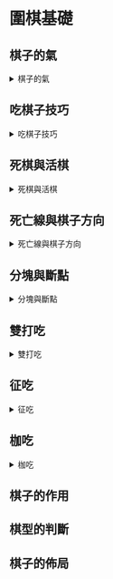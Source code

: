  # 圍棋基礎
 
 ## 棋子的氣       
 
 <details> 
 
 <summary>   棋子的氣    </summary>  
 
 -   ######  直線相鄰的交叉點就是氣 

 </details>

 ## 吃棋子技巧

 <details>
 
 <summary> 吃棋子技巧    </summary>

 >   ###### 禁着點  

 -  ######  乙方棋子放入呈無氣狀態  

 -  ######  不能吃掉周邊棋子 

 </details>

 ## 死棋與活棋

 <details>
 
 <summary>  死棋與活棋   </summary>

 -  ######  兩個禁着點活棋 

 -  ######  一個禁着點死棋
 
 </details>
 
 ## 死亡線與棋子方向
 
 <details>
 
 <summary>   死亡線與棋子方向  </summary>

 -  ######  靠近死亡線氣會減弱

 -  ######  棋子方向越多越不容易被吃掉
 
 </details>
 
 ## 分塊與斷點
 
 <details>
 
 <summary>   分塊與斷點  </summary>

 -  ###### 分塊便於看清斷點和棋子氣的多少

 -  ######  斷點即弱點
 
 </details>
 
 ## 雙打吃
 
 <details>
 
 <summary>  雙打吃   </summary>

 -  ###### 下在對方兩塊兩口氣的斷點上面 讓對方無法兼顧 只能跑掉一塊棋
 
 </details>

 ## 征吃
 
 <details>
 
 <summary>  征吃  </summary>
 
 -  ######  征吃技巧一 對方從哪邊跑 就從哪邊追
 
 -  ######  征吃技巧二 不要讓對方有三口或三口以上的氣
 
 -  ######  往棋子氣多的方向趕
 
 </details>

 ## 枷吃
 
 <details>
 
 <summary>  枷吃  </summary>
 
 -  ######  吃子不僅要看到對方的氣 還要看到對方的逃跑方向
 
 -  ######  下在兩條逃跑路的中間
 
 -  ######  在枷吃別人的時候，要看看自己的棋子（牆）是不是結實
 
 </details>
 

 ## 棋子的作用

 ## 棋型的判斷

 ## 棋子的佈局






